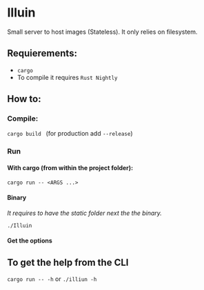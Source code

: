  # Illuin
Small server to host images (Stateless). It only relies on filesystem.

## Requierements:
* `cargo`
* To compile it requires `Rust Nightly`

## How to:
### Compile:
`cargo build ` (for production add `--release`)

### Run
#### With cargo (from within the project folder):
`cargo run -- <ARGS ...>`

#### Binary
*It requires to have the static folder next the the binary.*

`./Illuin`

#### Get the options
## To get the help from the CLI
`cargo run -- -h` or `./illiun -h`
